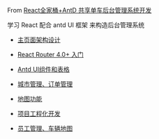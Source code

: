 
From [React全家桶+AntD 共享单车后台管理系统开发](https://coding.imooc.com/class/chapter/236.html#Anchor)

学习 React 配合 antd UI 框架 来构造后台管理系统 

- [主页面架构设计](./01.md)

- [React Router 4.0+ 入门](./02.md)

- [Antd UI组件和表格](./03.md)

- [城市管理、订单管理](./04.md)

- [地图功能](./05.md)

- [项目工程化开发](./06.md)

- [员工管理、车辆地图](./07.md)